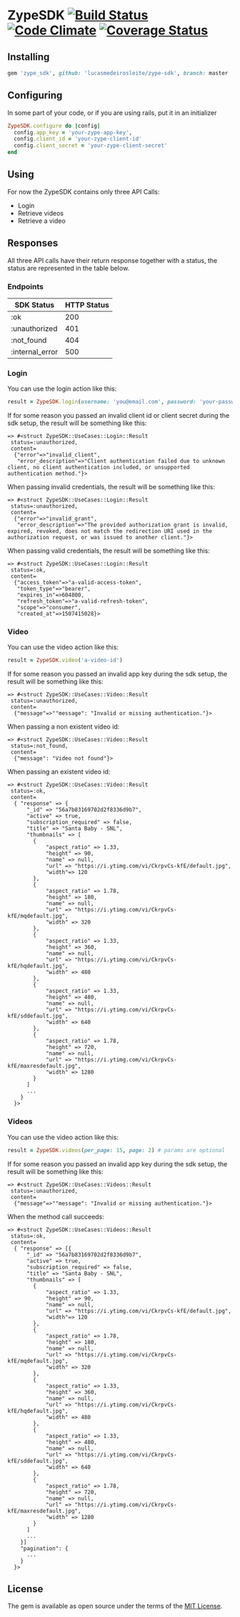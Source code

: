 # ZypeSDK [![Build Status](https://travis-ci.org/lucasmedeirosleite/zype-sdk.svg)](https://travis-ci.org/lucasmedeirosleite/zype-sdk) [![Code Climate](https://codeclimate.com/github/lucasmedeirosleite/zype-sdk/badges/gpa.svg)](https://codeclimate.com/github/lucasmedeirosleite/zype-sdk) [![Coverage Status](https://coveralls.io/repos/github/lucasmedeirosleite/zype-sdk/badge.svg?branch=master)](https://coveralls.io/github/lucasmedeirosleite/zype-sdk?branch=master)

## Installing

```ruby
gem 'zype_sdk', github: 'lucasmedeirosleite/zype-sdk', branch: master
```

## Configuring

In some part of your code, or if you are using rails, put it in an initializer

```ruby
ZypeSDK.configure do |config|
  config.app_key = 'your-zype-app-key',
  config.client_id = 'your-zype-client-id'
  config.client_secret = 'your-zype-client-secret'
end
```

## Using

For now the ZypeSDK contains only three API Calls:

* Login
* Retrieve videos
* Retrieve a video

## Responses

All three API calls have their return response together with a status, the status are represented
in the table below.

### Endpoints

SDK Status | HTTP Status
--- | --- 
:ok | 200
:unauthorized | 401
:not_found | 404
:internal_error | 500

### Login

You can use the login action like this:

```ruby
result = ZypeSDK.login(username: 'you@email.com', password: 'your-password')
```

If for some reason you passed an invalid client id or client secret during the sdk setup,
the result will be something like this:

```console
=> #<struct ZypeSDK::UseCases::Login::Result
 status=:unauthorized,
 content=
  {"error"=>"invalid_client",
   "error_description"=>"Client authentication failed due to unknown client, no client authentication included, or unsupported authentication method."}>   
```

When passing invalid credentials, the result will be something like this:

```console
=> #<struct ZypeSDK::UseCases::Login::Result
 status=:unauthorized,
 content=
  {"error"=>"invalid_grant",
   "error_description"=>"The provided authorization grant is invalid, expired, revoked, does not match the redirection URI used in the authorization request, or was issued to another client."}>
```

When passing valid credentials, the result will be something like this:

```console
=> #<struct ZypeSDK::UseCases::Login::Result
 status=:ok,
 content=
  {"access_token"=>"a-valid-access-token",
   "token_type"=>"bearer",
   "expires_in"=>604800,
   "refresh_token"=>"a-valid-refresh-token",
   "scope"=>"consumer",
   "created_at"=>1507415028}>
```

### Video

You can use the video action like this:

```ruby
result = ZypeSDK.video('a-video-id')
```

If for some reason you passed an invalid app key during the sdk setup,
the result will be something like this:

```console
=> #<struct ZypeSDK::UseCases::Video::Result
 status=:unauthorized,
 content=
  {"message"=>""message": "Invalid or missing authentication."}>   
```

When passing a non existent video id:

```console
=> #<struct ZypeSDK::UseCases::Video::Result
 status=:not_found,
 content=
  {"message": "Video not found"}>
```

When passing an existent video id:

```console
=> #<struct ZypeSDK::UseCases::Video::Result
 status=:ok,
 content=
  { "response" => {
      "_id" => "56a7b83169702d2f8336d9b7",
      "active" => true,
      "subscription_required" => false,
      "title" => "Santa Baby - SNL",
      "thumbnails" => [
        {
            "aspect_ratio" => 1.33,
            "height" => 90,
            "name" => null,
            "url" => "https://i.ytimg.com/vi/CkrpvCs-kfE/default.jpg",
            "width"=> 120
        },
        {
            "aspect_ratio" => 1.78,
            "height" => 180,
            "name" => null,
            "url" => "https://i.ytimg.com/vi/CkrpvCs-kfE/mqdefault.jpg",
            "width" => 320
        },
        {
            "aspect_ratio" => 1.33,
            "height" => 360,
            "name" => null,
            "url" => "https://i.ytimg.com/vi/CkrpvCs-kfE/hqdefault.jpg",
            "width" => 480
        },
        {
            "aspect_ratio" => 1.33,
            "height" => 480,
            "name" => null,
            "url" => "https://i.ytimg.com/vi/CkrpvCs-kfE/sddefault.jpg",
            "width" => 640
        },
        {
            "aspect_ratio" => 1.78,
            "height" => 720,
            "name" => null,
            "url" => "https://i.ytimg.com/vi/CkrpvCs-kfE/maxresdefault.jpg",
            "width" => 1280
        }
      ]
      ...
    } 
  }>
```

### Videos

You can use the video action like this:

```ruby
result = ZypeSDK.videos(per_page: 15, page: 2) # params are optional
```

If for some reason you passed an invalid app key during the sdk setup,
the result will be something like this:

```console
=> #<struct ZypeSDK::UseCases::Videos::Result
 status=:unauthorized,
 content=
  {"message"=>""message": "Invalid or missing authentication."}>   
```

When the method call succeeds:

```console
=> #<struct ZypeSDK::UseCases::Videos::Result
 status=:ok,
 content=
  { "response" => [{
      "_id" => "56a7b83169702d2f8336d9b7",
      "active" => true,
      "subscription_required" => false,
      "title" => "Santa Baby - SNL",
      "thumbnails" => [
        {
            "aspect_ratio" => 1.33,
            "height" => 90,
            "name" => null,
            "url" => "https://i.ytimg.com/vi/CkrpvCs-kfE/default.jpg",
            "width"=> 120
        },
        {
            "aspect_ratio" => 1.78,
            "height" => 180,
            "name" => null,
            "url" => "https://i.ytimg.com/vi/CkrpvCs-kfE/mqdefault.jpg",
            "width" => 320
        },
        {
            "aspect_ratio" => 1.33,
            "height" => 360,
            "name" => null,
            "url" => "https://i.ytimg.com/vi/CkrpvCs-kfE/hqdefault.jpg",
            "width" => 480
        },
        {
            "aspect_ratio" => 1.33,
            "height" => 480,
            "name" => null,
            "url" => "https://i.ytimg.com/vi/CkrpvCs-kfE/sddefault.jpg",
            "width" => 640
        },
        {
            "aspect_ratio" => 1.78,
            "height" => 720,
            "name" => null,
            "url" => "https://i.ytimg.com/vi/CkrpvCs-kfE/maxresdefault.jpg",
            "width" => 1280
        }
      ]
      ...
    }]
    "pagination": {
      ...
    }
  }>
```

## License

The gem is available as open source under the terms of the [MIT License](http://opensource.org/licenses/MIT).
